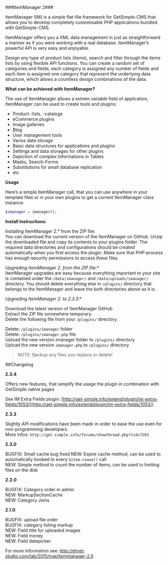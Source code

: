 ###ItemManager 2###

ItemManager (IM) is a simple flat-file framework for GetSimple-CMS that allows you to develop completely customisable
PHP applications bundled with GetSimple-CMS.

ItemManager offers you a XML data management in just as straightforward a manner as if you were working with a real
database. ItemManager’s powerful API is very easy and enjoyable.

Design any type of product lists (items), search and filter through the items lists by using flexible API functions.
You can create a random set of categories and fields, each category is assigned any number of fields and each item is
assigned one category that represent the underlying data structure, which allows a countless design combinations of the
data.



**What can be achieved with ItemManager?**

The use of ItemManager allows a extrem variable field of application, ItemManager can be used to create tools and
plugins:

- Product -lists, -catalogs
- eCommerce plugins
- Image galleries
- Blog
- User management tools
- Varios data storage
- Basic data structures for applications and plugins
- Settings and data storages for other plugins
- Depiction of complex Informations in Tables
- Masks, Search-Forms
- Substitutions for small database replication
- etc


**Usage**

Here’s a simple ItemManager call, that you can use anywhere in your template files or in your own plugins to get a
current ItemManager class instance:

```php
$imanager = imanager();
```

**Install Instructions:**  

Installing ItemManager 2.* from the ZIP file:  
You can download the current version of the ItemManager on GitHub. Unzip the downloaded file and copy its
contents to your plugins folder. The required data directories and configurations should be created automatically
when you first access the plugin. Make sure that PHP-process has enough security permissions to access these files.

**Upgrading ItemManager 2.* from the ZIP file:**  
ItemManager upgrades are easy because everything important to your site is contained under the `/data/imanager/` and
`/data/uploads/imanager/` directory. You should delete everything else in `/plugins/` directory that belongs to the
ItemManager and leave the both directories above as it is.

**Upgrading ItemManager 2.* to 2.3.3:**  

Download the latest version of ItemManager GitHub  
Extract the ZIP file somewhere temporary.  
Delete the following file from your `/plugins/` directory:  

Delete: `/plugins/imanager` folder  
Delete: `/plugins/imanager.php` file  
Upload the new version imanager folder to `/plugins/` directory  
Upload the new version `imanager.php` to `/plugins/` directory  

> NOTE: Backup any files you replace or delete!

##Changelog

**2.3.4** 

Offers new features, that simplify the usage the plugin in combination with GetSimple native pages

See IM Extra Fields plugin: [http://get-simple.info/extend/plugin/im-extra-fields/1053/](http://get-simple.info/extend/plugin/im-extra-fields/1053/)

**2.3.3**

Slightly API modifications have been made in order to ease the use even for non-programming developers.  
More infos: `http://get-simple.info/forums/showthread.php?tid=7293`

**2.3.0**

BUGFIX: Small cache bug fixed
NEW: Expire cache method, can be used to automatically hooked to every `$item->save()` call  
NEW: Simple method to count the number of items, can be used to limiting files on the disk  

**2.2.0**  

BUGFIX: Category order in admin  
NEW: MarkupSectionCache  
NEW: Category Joins  

**2.1.0**

BUGFIX: upload file order  
BUGFIX: category listing markup  
NEW: Field title for uploaded images  
NEW: Field money  
NEW: Field datepicker  

For more information see: http://ehret-studio.com/lab/2015/mai/itemmanager-2.0



